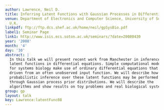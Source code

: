 ```yaml
---
author: Lawrence, Neil D.
title: Inferring Latent Functions with Gaussian Processes in Differential Equations
venue: Department of Electronics and Computer Science, University of Southampton,
  U.K.
linkpdf: ftp://ftp.dcs.shef.ac.uk/home/neil/gpSysBio.pdf
label1: Seminar Page
link1: http://www.isis.ecs.soton.ac.uk/seminars/?date=20080430
year: '2008'
month: '4'
day: '30'
abstract: |
  In this talk we will present recent work from Manchester in inference of
  latent functions in differential equations. Simple computational models
  for systems biology make use of ordinary differential equations that are
  driven from an often unobserved input function. We will describe how
  probabilistic inference over these latent functions may be performed
  through Gaussian process prior distributions. We will describe the
  algorithms and show results on toy problems and real biological systems.
group: gp
layout: talk
key: Lawrence:latentFunc08
---
```

